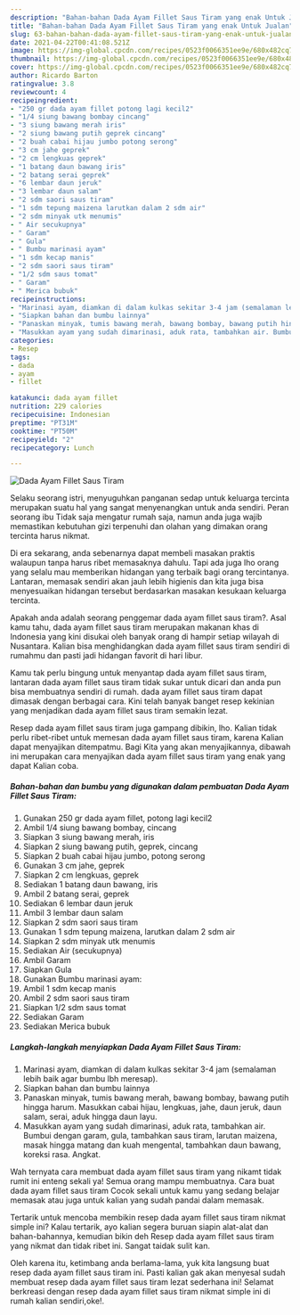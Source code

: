 ```yaml
---
description: "Bahan-bahan Dada Ayam Fillet Saus Tiram yang enak Untuk Jualan"
title: "Bahan-bahan Dada Ayam Fillet Saus Tiram yang enak Untuk Jualan"
slug: 63-bahan-bahan-dada-ayam-fillet-saus-tiram-yang-enak-untuk-jualan
date: 2021-04-22T00:41:08.521Z
image: https://img-global.cpcdn.com/recipes/0523f0066351ee9e/680x482cq70/dada-ayam-fillet-saus-tiram-foto-resep-utama.jpg
thumbnail: https://img-global.cpcdn.com/recipes/0523f0066351ee9e/680x482cq70/dada-ayam-fillet-saus-tiram-foto-resep-utama.jpg
cover: https://img-global.cpcdn.com/recipes/0523f0066351ee9e/680x482cq70/dada-ayam-fillet-saus-tiram-foto-resep-utama.jpg
author: Ricardo Barton
ratingvalue: 3.8
reviewcount: 4
recipeingredient:
- "250 gr dada ayam fillet potong lagi kecil2"
- "1/4 siung bawang bombay cincang"
- "3 siung bawang merah iris"
- "2 siung bawang putih geprek cincang"
- "2 buah cabai hijau jumbo potong serong"
- "3 cm jahe geprek"
- "2 cm lengkuas geprek"
- "1 batang daun bawang iris"
- "2 batang serai geprek"
- "6 lembar daun jeruk"
- "3 lembar daun salam"
- "2 sdm saori saus tiram"
- "1 sdm tepung maizena larutkan dalam 2 sdm air"
- "2 sdm minyak utk menumis"
- " Air secukupnya"
- " Garam"
- " Gula"
- " Bumbu marinasi ayam"
- "1 sdm kecap manis"
- "2 sdm saori saus tiram"
- "1/2 sdm saus tomat"
- " Garam"
- " Merica bubuk"
recipeinstructions:
- "Marinasi ayam, diamkan di dalam kulkas sekitar 3-4 jam (semalaman lebih baik agar bumbu lbh meresap)."
- "Siapkan bahan dan bumbu lainnya"
- "Panaskan minyak, tumis bawang merah, bawang bombay, bawang putih hingga harum. Masukkan cabai hijau, lengkuas, jahe, daun jeruk, daun salam, serai, aduk hingga daun layu."
- "Masukkan ayam yang sudah dimarinasi, aduk rata, tambahkan air. Bumbui dengan garam, gula, tambahkan saus tiram, larutan maizena, masak hingga matang dan kuah mengental, tambahkan daun bawang, koreksi rasa. Angkat."
categories:
- Resep
tags:
- dada
- ayam
- fillet

katakunci: dada ayam fillet 
nutrition: 229 calories
recipecuisine: Indonesian
preptime: "PT31M"
cooktime: "PT50M"
recipeyield: "2"
recipecategory: Lunch

---
```



![Dada Ayam Fillet Saus Tiram](https://img-global.cpcdn.com/recipes/0523f0066351ee9e/680x482cq70/dada-ayam-fillet-saus-tiram-foto-resep-utama.jpg)

Selaku seorang istri, menyuguhkan panganan sedap untuk keluarga tercinta merupakan suatu hal yang sangat menyenangkan untuk anda sendiri. Peran seorang ibu Tidak saja mengatur rumah saja, namun anda juga wajib memastikan kebutuhan gizi terpenuhi dan olahan yang dimakan orang tercinta harus nikmat.

Di era  sekarang, anda sebenarnya dapat membeli masakan praktis walaupun tanpa harus ribet memasaknya dahulu. Tapi ada juga lho orang yang selalu mau memberikan hidangan yang terbaik bagi orang tercintanya. Lantaran, memasak sendiri akan jauh lebih higienis dan kita juga bisa menyesuaikan hidangan tersebut berdasarkan masakan kesukaan keluarga tercinta. 



Apakah anda adalah seorang penggemar dada ayam fillet saus tiram?. Asal kamu tahu, dada ayam fillet saus tiram merupakan makanan khas di Indonesia yang kini disukai oleh banyak orang di hampir setiap wilayah di Nusantara. Kalian bisa menghidangkan dada ayam fillet saus tiram sendiri di rumahmu dan pasti jadi hidangan favorit di hari libur.

Kamu tak perlu bingung untuk menyantap dada ayam fillet saus tiram, lantaran dada ayam fillet saus tiram tidak sukar untuk dicari dan anda pun bisa membuatnya sendiri di rumah. dada ayam fillet saus tiram dapat dimasak dengan berbagai cara. Kini telah banyak banget resep kekinian yang menjadikan dada ayam fillet saus tiram semakin lezat.

Resep dada ayam fillet saus tiram juga gampang dibikin, lho. Kalian tidak perlu ribet-ribet untuk memesan dada ayam fillet saus tiram, karena Kalian dapat menyajikan ditempatmu. Bagi Kita yang akan menyajikannya, dibawah ini merupakan cara menyajikan dada ayam fillet saus tiram yang enak yang dapat Kalian coba.

<!--inarticleads1-->

##### Bahan-bahan dan bumbu yang digunakan dalam pembuatan Dada Ayam Fillet Saus Tiram:

1. Gunakan 250 gr dada ayam fillet, potong lagi kecil2
1. Ambil 1/4 siung bawang bombay, cincang
1. Siapkan 3 siung bawang merah, iris
1. Siapkan 2 siung bawang putih, geprek, cincang
1. Siapkan 2 buah cabai hijau jumbo, potong serong
1. Gunakan 3 cm jahe, geprek
1. Siapkan 2 cm lengkuas, geprek
1. Sediakan 1 batang daun bawang, iris
1. Ambil 2 batang serai, geprek
1. Sediakan 6 lembar daun jeruk
1. Ambil 3 lembar daun salam
1. Siapkan 2 sdm saori saus tiram
1. Gunakan 1 sdm tepung maizena, larutkan dalam 2 sdm air
1. Siapkan 2 sdm minyak utk menumis
1. Sediakan  Air (secukupnya)
1. Ambil  Garam
1. Siapkan  Gula
1. Gunakan  Bumbu marinasi ayam:
1. Ambil 1 sdm kecap manis
1. Ambil 2 sdm saori saus tiram
1. Siapkan 1/2 sdm saus tomat
1. Sediakan  Garam
1. Sediakan  Merica bubuk




<!--inarticleads2-->

##### Langkah-langkah menyiapkan Dada Ayam Fillet Saus Tiram:

1. Marinasi ayam, diamkan di dalam kulkas sekitar 3-4 jam (semalaman lebih baik agar bumbu lbh meresap).
1. Siapkan bahan dan bumbu lainnya
1. Panaskan minyak, tumis bawang merah, bawang bombay, bawang putih hingga harum. Masukkan cabai hijau, lengkuas, jahe, daun jeruk, daun salam, serai, aduk hingga daun layu.
1. Masukkan ayam yang sudah dimarinasi, aduk rata, tambahkan air. Bumbui dengan garam, gula, tambahkan saus tiram, larutan maizena, masak hingga matang dan kuah mengental, tambahkan daun bawang, koreksi rasa. Angkat.




Wah ternyata cara membuat dada ayam fillet saus tiram yang nikamt tidak rumit ini enteng sekali ya! Semua orang mampu membuatnya. Cara buat dada ayam fillet saus tiram Cocok sekali untuk kamu yang sedang belajar memasak atau juga untuk kalian yang sudah pandai dalam memasak.

Tertarik untuk mencoba membikin resep dada ayam fillet saus tiram nikmat simple ini? Kalau tertarik, ayo kalian segera buruan siapin alat-alat dan bahan-bahannya, kemudian bikin deh Resep dada ayam fillet saus tiram yang nikmat dan tidak ribet ini. Sangat taidak sulit kan. 

Oleh karena itu, ketimbang anda berlama-lama, yuk kita langsung buat resep dada ayam fillet saus tiram ini. Pasti kalian gak akan menyesal sudah membuat resep dada ayam fillet saus tiram lezat sederhana ini! Selamat berkreasi dengan resep dada ayam fillet saus tiram nikmat simple ini di rumah kalian sendiri,oke!.

